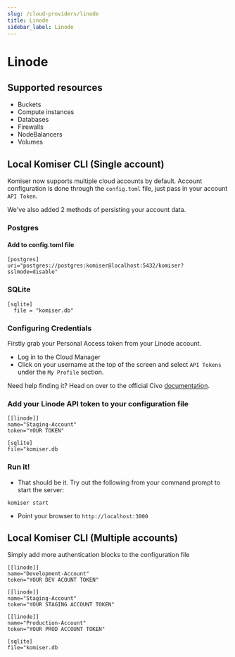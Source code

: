 ```yaml
---
slug: /cloud-providers/linode
title: Linode
sidebar_label: Linode
---
```


# Linode

## Supported resources
- Buckets
- Compute instances
- Databases
- Firewalls
- NodeBalancers
- Volumes

## Local Komiser CLI (Single account)

Komiser now supports multiple cloud accounts by default. Account configuration is done through the `config.toml` file, just pass in your account `API Token`.

We've also added 2 methods of persisting your account data.
### Postgres
#### Add to config.toml file
```
[postgres]
uri="postgres://postgres:komiser@localhost:5432/komiser?sslmode=disable"
```
### SQLite

```
[sqlite]
  file = "komiser.db"
```

### Configuring Credentials

Firstly grab your Personal Access token from your Linode account.

- Log in to the Cloud Manager
- Click on your username at the top of the screen and select `API Tokens` under the `My Profile` section.

Need help finding it? Head on over to the official Civo [documentation](https://www.linode.com/docs/products/tools/api/guides/manage-api-tokens/).

### Add your Linode API token to your configuration file

```
[[linode]]
name="Staging-Account"
token="YOUR TOKEN"

[sqlite]
file="komiser.db
```
                                        

### Run it!
* That should be it. Try out the following from your command prompt to start the server:

```
komiser start 
```

* Point your browser to `http://localhost:3000`

## Local Komiser CLI (Multiple accounts)
Simply add more authentication blocks to the configuration file

```
[[linode]]
name="Development-Account"
token="YOUR DEV ACOUNT TOKEN"

[[linode]]
name="Staging-Account"
token="YOUR STAGING ACCOUNT TOKEN"

[[linode]]
name="Production-Account"
token="YOUR PROD ACCOUNT TOKEN"

[sqlite]
file="komiser.db
```
